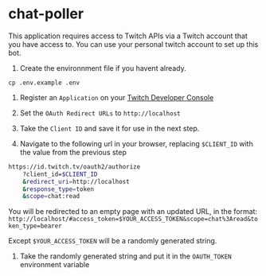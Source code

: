 # chat-poller

This application requires access to Twitch APIs via a Twitch account that you have access to. You can use your personal twitch account to set up this bot.

1. Create the environnment file if you havent already.

`cp .env.example .env`

1. Register an `Application` on your [Twitch Developer Console][]

1. Set the `OAuth Redirect URLs` to `http://localhost`

1. Take the `Client ID` and save it for use in the next step.

1. Navigate to the following url in your browser, replacing `$CLIENT_ID` with the value from the previous step

```bash
https://id.twitch.tv/oauth2/authorize
    ?client_id=$CLIENT_ID
    &redirect_uri=http://localhost
    &response_type=token
    &scope=chat:read
```

You will be redirected to an empty page with an updated URL, in the format:
`http://localhost/#access_token=$YOUR_ACCESS_TOKEN&scope=chat%3Aread&token_type=bearer`

Except `$YOUR_ACCESS_TOKEN` will be a randomly generated string.

1. Take the randomly generated string and put it in the `OAUTH_TOKEN` environment variable

[twitch developer console]: https://dev.twitch.tv/console
